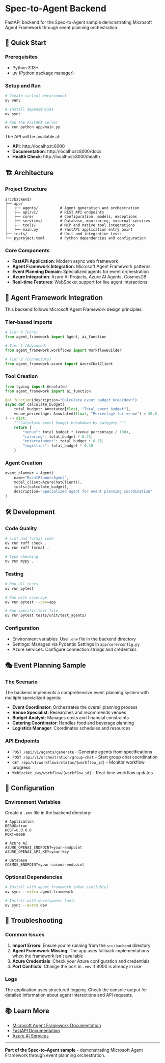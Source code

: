 # Spec-to-Agent Backend

FastAPI backend for the Spec-to-Agent sample demonstrating Microsoft Agent Framework through event planning orchestration.

## 🚀 Quick Start

### Prerequisites
- Python 3.13+
- [uv](https://docs.astral.sh/uv/) (Python package manager)

### Setup and Run

```bash
# Create virtual environment
uv venv

# Install dependencies
uv sync

# Run the FastAPI server
uv run python app/main.py
```

The API will be available at:
- **API**: http://localhost:8000
- **Documentation**: http://localhost:8000/docs
- **Health Check**: http://localhost:8000/health

## 🏗️ Architecture

### Project Structure
```
src/backend/
├── app/
│   ├── agents/          # Agent generation and orchestration
│   ├── api/v1/          # REST API endpoints
│   ├── core/            # Configuration, models, exceptions
│   ├── services/        # Database, monitoring, external services
│   ├── tools/           # MCP and native tool integrations
│   └── main.py          # FastAPI application entry point
├── tests/               # Unit and integration tests
└── pyproject.toml       # Python dependencies and configuration
```

### Core Components
- **FastAPI Application**: Modern async web framework
- **Agent Framework Integration**: Microsoft Agent Framework patterns
- **Event Planning Domain**: Specialized agents for event orchestration
- **Azure Integration**: Azure AI Projects, Azure AI Agents, CosmosDB
- **Real-time Features**: WebSocket support for live agent interactions

## 🤖 Agent Framework Integration

This backend follows Microsoft Agent Framework design principles:

### Tier-based Imports
```python
# Tier 0 (Core)
from agent_framework import Agent, ai_function

# Tier 1 (Advanced)
from agent_framework.workflows import WorkflowBuilder

# Tier 2 (Connectors)
from agent_framework.azure import AzureChatClient
```

### Tool Creation
```python
from typing import Annotated
from agent_framework import ai_function

@ai_function(description="Calculate event budget breakdown")
async def calculate_budget(
    total_budget: Annotated[float, "Total event budget"],
    venue_percentage: Annotated[float, "Percentage for venue"] = 30.0
) -> dict:
    """Calculate event budget breakdown by category."""
    return {
        "venue": total_budget * (venue_percentage / 100),
        "catering": total_budget * 0.25,
        "entertainment": total_budget * 0.15,
        "logistics": total_budget * 0.30
    }
```

### Agent Creation
```python
event_planner = Agent(
    name="EventPlannerAgent",
    model_client=AzureChatClient(),
    tools=[calculate_budget],
    description="Specialized agent for event planning coordination"
)
```

## 🛠️ Development

### Code Quality
```bash
# Lint and format code
uv run ruff check .
uv run ruff format .

# Type checking
uv run mypy .
```

### Testing
```bash
# Run all tests
uv run pytest

# Run with coverage
uv run pytest --cov=app

# Run specific test file
uv run pytest tests/unit/test_agents/
```

### Configuration
- Environment variables: Use `.env` file in the backend directory
- Settings: Managed via Pydantic Settings in `app/core/config.py`
- Azure services: Configure connection strings and credentials

## 🎭 Event Planning Sample

### The Scenario
The backend implements a comprehensive event planning system with multiple specialized agents:

- **Event Coordinator**: Orchestrates the overall planning process
- **Venue Specialist**: Researches and recommends venues
- **Budget Analyst**: Manages costs and financial constraints
- **Catering Coordinator**: Handles food and beverage planning
- **Logistics Manager**: Coordinates schedules and resources

### API Endpoints
- `POST /api/v1/agents/generate` - Generate agents from specifications
- `POST /api/v1/orchestration/group-chat` - Start group chat coordination
- `GET /api/v1/workflows/status/{workflow_id}` - Monitor workflow progress
- `WebSocket /ws/workflow/{workflow_id}` - Real-time workflow updates

## 🔧 Configuration

### Environment Variables
Create a `.env` file in the backend directory:

```env
# Application
DEBUG=true
HOST=0.0.0.0
PORT=8000

# Azure AI
AZURE_OPENAI_ENDPOINT=your-endpoint
AZURE_OPENAI_API_KEY=your-key

# Database
COSMOS_ENDPOINT=your-cosmos-endpoint
```

### Optional Dependencies
```bash
# Install with agent framework (when available)
uv sync --extra agent-framework

# Install with development tools
uv sync --extra dev
```

## 🚨 Troubleshooting

### Common Issues

1. **Import Errors**: Ensure you're running from the `src/backend` directory
2. **Agent Framework Missing**: The app uses fallback implementations when the framework isn't available
3. **Azure Credentials**: Check your Azure configuration and credentials
4. **Port Conflicts**: Change the port in `.env` if 8000 is already in use

### Logs
The application uses structured logging. Check the console output for detailed information about agent interactions and API requests.

## 📚 Learn More

- [Microsoft Agent Framework Documentation](https://learn.microsoft.com/azure/ai-services/agent-framework/)
- [FastAPI Documentation](https://fastapi.tiangolo.com/)
- [Azure AI Services](https://azure.microsoft.com/products/ai-services/)

---

**Part of the Spec-to-Agent sample** - demonstrating Microsoft Agent Framework through event planning orchestration.
